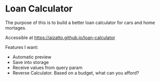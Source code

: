 # Loan Calculator

The purpose of this is to build a better loan calculator for cars and home mortages.

Accessible at https://aizatto.github.io/loan-calculator

Features I want:

- Automatic preview
- Save into storage
- Receive values from query param
- Reverse Calculator. Based on a budget, what can you afford?